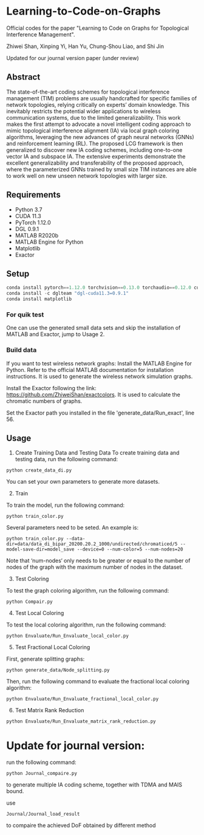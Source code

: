 



# Learning-to-Code-on-Graphs
Official codes for the paper "Learning to Code on Graphs for Topological Interference Management".

Zhiwei Shan, Xinping Yi, Han Yu, Chung-Shou Liao, and Shi Jin

Updated for our journal version paper (under review)
## Abstract
The state-of-the-art coding schemes for topological interference management (TIM) problems are usually handcrafted for specific families of network topologies, relying critically on experts’ domain knowledge. This inevitably restricts the potential wider applications to wireless communication systems, due to the limited generalizability. This work makes the first attempt to advocate a novel intelligent coding approach to mimic topological interference alignment (IA) via local graph coloring algorithms, leveraging the new advances of graph neural networks (GNNs) and reinforcement learning (RL). The proposed LCG framework is then generalized to discover new IA coding schemes, including one-to-one vector IA and subspace IA. The extensive experiments demonstrate the excellent generalizability and transferability of the proposed approach, where the parameterized GNNs trained by small size TIM instances are able to work well on new unseen network topologies with larger size.

## Requirements

- Python 3.7
- CUDA 11.3
- PyTorch 1.12.0
- DGL 0.9.1
- MATLAB R2020b
- MATLAB Engine for Python
- Matplotlib
- Exactor

## Setup
```python
conda install pytorch==1.12.0 torchvision==0.13.0 torchaudio==0.12.0 cudatoolkit=11.3 -c pytorch
conda install -c dglteam "dgl-cuda11.3=0.9.1"
conda install matplotlib
```
### For quik test
One can use the generated small data sets and skip the installation of MATLAB and Exactor, jump to Usage 2. 
### Build data
If you want to test wireless network graphs:
Install the MATLAB Engine for Python. Refer to the official MATLAB documentation for installation instructions. It is used to generate the wireless network simulation graphs.


Install the Exactor following the link: https://github.com/ZhiweiShan/exactcolors. It is used to calculate the chromatic numbers of graphs.

Set the Exactor path you installed in the file 'generate_data/Run_exact', line 56.

## Usage
1. Create Training Data and Testing Data
To create training data and testing data, run the following command:
```
python create_data_di.py
```
You can set your own parameters to generate more datasets.

2. Train

To train the model, run the following command:
```
python train_color.py
```
Several parameters need to be seted. An example is:
```
python train_color.py --data-dir=data/data_di_bipar_20200.20.2_1000/undirected/chromaticed/5 --model-save-dir=model_save --device=0 --num-color=5 --num-nodes=20
```
Note that ‘num-nodes‘ only needs to be greater or equal to the number of nodes of the graph with the maximum number of nodes in the dataset.

3. Test Coloring

To test the graph coloring algorithm, run the following command:
```
python Compair.py
```

4. Test Local Coloring

To test the local coloring algorithm, run the following command:
```
python Envaluate/Run_Envaluate_local_color.py
```

5. Test Fractional Local Coloring

First, generate splitting graphs:
```
python generate_data/Node_splitting.py
```
Then, run the following command to evaluate the fractional local coloring algorithm:
```
python Envaluate/Run_Envaluate_fractional_local_color.py
```

6. Test Matrix Rank Reduction

```
python Envaluate/Run_Envaluate_matrix_rank_reduction.py
```

# Update for journal version:
run the following command:
```
python Journal_compaire.py
```
to generate multiple IA coding scheme, together with TDMA and MAIS bound.

use
```
Journal/Journal_load_result
```
to compaire the achieved DoF obtained by different method


